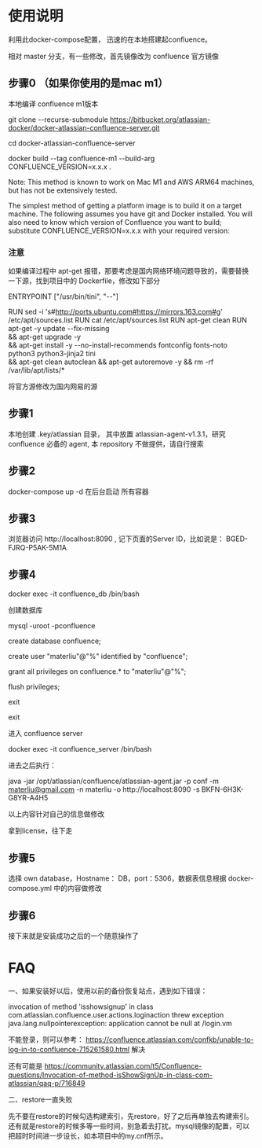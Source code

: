 # 使用说明
利用此docker-compose配置， 迅速的在本地搭建起confluence。

相对 master 分支，有一些修改，首先镜像改为 confluence 官方镜像

## 步骤0 （如果你使用的是mac m1）

本地编译 confluence m1版本

git clone --recurse-submodule https://bitbucket.org/atlassian-docker/docker-atlassian-confluence-server.git

cd docker-atlassian-confluence-server

docker build --tag confluence-m1 --build-arg CONFLUENCE_VERSION=x.x.x .

Note: This method is known to work on Mac M1 and AWS ARM64 machines, but has not be extensively tested.

The simplest method of getting a platform image is to build it on a target machine. The following assumes you have git and Docker installed. You will also need to know which version of Confluence you want to build; substitute CONFLUENCE_VERSION=x.x.x with your required version:

### 注意

如果编译过程中 apt-get 报错，那要考虑是国内网络环境问题导致的，需要替换一下源，找到项目中的 Dockerfile，修改如下部分

ENTRYPOINT ["/usr/bin/tini", "--"]

RUN sed -i 's#http://ports.ubuntu.com#https://mirrors.163.com#g' /etc/apt/sources.list
RUN cat /etc/apt/sources.list
RUN apt-get clean
RUN apt-get -y update --fix-missing \
    && apt-get upgrade -y \
    && apt-get install -y --no-install-recommends fontconfig fonts-noto python3 python3-jinja2 tini \
    && apt-get clean autoclean && apt-get autoremove -y && rm -rf /var/lib/apt/lists/*

将官方源修改为国内网易的源   

## 步骤1

本地创建 .key/atlassian 目录， 其中放置 atlassian-agent-v1.3.1，研究 confluence 必备的 agent, 本 repository 不做提供，请自行搜索

## 步骤2

docker-compose up -d 在后台启动 所有容器

## 步骤3

浏览器访问 http://localhost:8090 , 记下页面的Server ID，比如说是： BGED-FJRQ-P5AK-5M1A

## 步骤4

docker exec -it confluence_db /bin/bash

创建数据库

mysql -uroot -pconfluence

create database confluence;

create user "materliu"@"%" identified by "confluence";

grant all privileges on confluence.* to "materliu"@"%";

flush privileges;

exit

exit

进入 confluence server

docker exec -it confluence_server /bin/bash

进去之后执行：

java -jar /opt/atlassian/confluence/atlassian-agent.jar -p conf -m materliu@gmail.com -n materliu -o http://localhost:8090 -s BKFN-6H3K-G8YR-A4H5

以上内容针对自己的信息做修改

拿到license，往下走

## 步骤5

选择 own database，Hostname： DB，port：5306，数据表信息根据 docker-compose.yml 中的内容做修改

## 步骤6

接下来就是安装成功之后的一个随意操作了

# FAQ

一、如果安装好以后，使用以前的备份恢复站点，遇到如下错误：

invocation of method 'isshowsignup' in class com.atlassian.confluence.user.actions.loginaction threw exception java.lang.nullpointerexception: application cannot be null at /login.vm

不能登录，则可以参考： https://confluence.atlassian.com/confkb/unable-to-log-in-to-confluence-715261580.html  解决

还有可能是 https://community.atlassian.com/t5/Confluence-questions/Invocation-of-method-isShowSignUp-in-class-com-atlassian/qaq-p/716849

二、restore一直失败

先不要在restore的时候勾选构建索引，先restore，好了之后再单独去构建索引。 还有就是restore的时候多等一些时间，别急着去打扰。mysql镜像的配置，可以把超时时间进一步设长，如本项目中的my.cnf所示。
